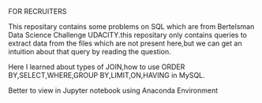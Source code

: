 <p>

FOR RECRUITERS

This repositary contains some problems on SQL which are from Bertelsman Data Science Challenge UDACITY.this repositary only contains queries to extract data from the files which are not present here,but we can get an intuition about that query by reading the question.
  
Here I learned about types of JOIN,how to use ORDER BY,SELECT,WHERE,GROUP BY,LIMIT,ON,HAVING in MySQL.

Better to view in Jupyter notebook using Anaconda Environment

</p>
